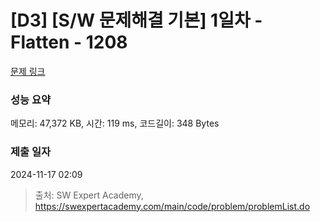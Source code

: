 # [D3] [S/W 문제해결 기본] 1일차 - Flatten - 1208 

[문제 링크](https://swexpertacademy.com/main/code/problem/problemDetail.do?contestProbId=AV139KOaABgCFAYh) 

### 성능 요약

메모리: 47,372 KB, 시간: 119 ms, 코드길이: 348 Bytes

### 제출 일자

2024-11-17 02:09



> 출처: SW Expert Academy, https://swexpertacademy.com/main/code/problem/problemList.do